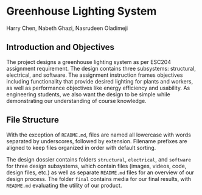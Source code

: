 # Greenhouse Lighting System

Harry Chen, Nabeth Ghazi, Nasrudeen Oladimeji


## Introduction and Objectives

The project designs a greenhouse lighting system as per ESC204 assignment requirement. The design contains three subsystems: structural, electrical, and software. The assignment instruction frames objectives including functionality that provide desired lighting for plants and workers, as well as performance objectives like energy efficiency and usability. As engineering students, we also want the design to be simple while demonstrating our understanding of course knowledge. 


## File Structure

With the exception of `README.md`, files are named all lowercase with words separated by underscores, followed by extension. Filename prefixes are aligned to keep files organized in order with default sorting.

The design dossier contains folders `structural`, `electrical`, and `software` for three design subsystems, which contain files (images, videos, code, design files, etc.) as well as separate `README.md` files for an overview of our design process. The folder `final` contains media for our final results, with `README.md` evaluating the utility of our product.

